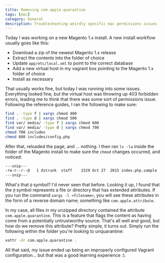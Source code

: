 ```yaml
---
title: Removing com.apple.quarantine
tags: [mac]
category: General
description: Troubleshooting weirdly specific mac permissions issues
---
```


Today I was working on a new Magento 1.x install. A new install workflow usually goes like this:

- Download a zip of the newest Magento 1.x release
- Extract the contents into the folder of choice
- Update `app/etc/local.xml` to point to the correct database
- Add a new virtual host in my vagrant box pointing to the Magento 1.x folder of choice
- Install as necessary

That usually works fine, but today I was running into some issues. Everything looked fine, but the virtual host was throwing up 403 forbidden errors, leading me to think that there was some sort of permissions issue. Following the reference guides, I ran the following to make sure:

~~~bash
find . -type f | xargs chmod 400
find . -type d | xargs chmod 500
find var/ media/ -type f | xargs chmod 600
find var/ media/ -type d | xargs chmod 700
chmod 700 includes
chmod 600 includes/config.php
~~~

After that, reloaded the page, and ... nothing. I then ran `ls -la` inside the folder of the Magento install to make sure the `chmod` changes occurred, and noticed:

~~~bash
---snip---
-rw-r--r--@   1 dstrunk  staff    2329 Oct 27  2015 index.php.sample
---snip---
~~~

What's that `@` symbol? I'd never seen that before. Looking it up, I found that the `@` symbol represents a file or directory that has extended attributes. If you run the command `xargs -l <filename>`, you will see these attributes in the form of a reverse domain name; something like `com.apple.attribute`.

In my case, all files in my unzipped directory contained the attribute `com.apple.quarantine`. This is a feature that flags the content as having come from a potentially untrustworthy source. That's all well and good, but how do we remove this attribute? Pretty simple, it turns out. Simply run the following within the folder you're looking to unquarantine:

~~~bash
xattr -dr com.apple.quarantine .
~~~

All that said, my issue ended up being an improperly configured Vagrant configuration... but that was a good learning experience :).

